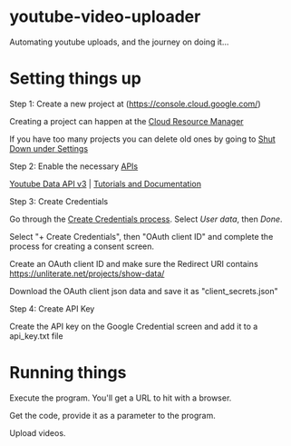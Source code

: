 # youtube-video-uploader

Automating youtube uploads, and the journey on doing it...

# Setting things up

Step 1: Create a new project at (https://console.cloud.google.com/)

Creating a project can happen at the [Cloud Resource Manager](https://console.cloud.google.com/cloud-resource-manager)

If you have too many projects you can delete old ones by going to [Shut Down under Settings](https://console.cloud.google.com/iam-admin/settings)

Step 2: Enable the necessary [APIs](https://console.cloud.google.com/apis/dashboard)

[Youtube Data API v3](https://console.cloud.google.com/apis/library/youtube.googleapis.com) | [Tutorials and Documentation](https://developers.google.com/youtube)

Step 3: Create Credentials

Go through the [Create Credentials process](https://console.cloud.google.com/apis/credentials/wizard?api=youtube.googleapis.com). Select *User data*, then *Done*.

Select "+ Create Credentials", then "OAuth client ID" and complete the process for creating a consent screen.

Create an OAuth client ID and make sure the Redirect URI contains https://unliterate.net/projects/show-data/

Download the OAuth client json data and save it as "client_secrets.json"

Step 4: Create API Key

Create the API key on the Google Credential screen and add it to a api_key.txt file

# Running things

Execute the program. You'll get a URL to hit with a browser.

Get the code, provide it as a parameter to the program.

Upload videos.
